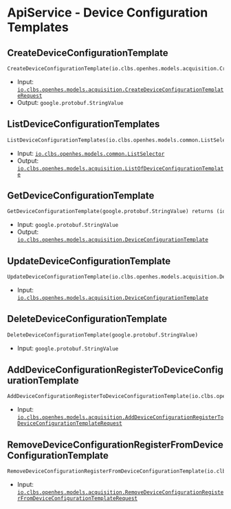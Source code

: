 # ApiService - Device Configuration Templates

## CreateDeviceConfigurationTemplate

```proto
CreateDeviceConfigurationTemplate(io.clbs.openhes.models.acquisition.CreateDeviceConfigurationTemplateRequest) returns (google.protobuf.StringValue)
```

- Input: [`io.clbs.openhes.models.acquisition.CreateDeviceConfigurationTemplateRequest`](model-io-clbs-openhes-models-acquisition-createdeviceconfigurationtemplaterequest.md)
- Output: `google.protobuf.StringValue`

## ListDeviceConfigurationTemplates

```proto
ListDeviceConfigurationTemplates(io.clbs.openhes.models.common.ListSelector) returns (io.clbs.openhes.models.acquisition.ListOfDeviceConfigurationTemplate)
```

- Input: [`io.clbs.openhes.models.common.ListSelector`](model-io-clbs-openhes-models-common-listselector.md)
- Output: [`io.clbs.openhes.models.acquisition.ListOfDeviceConfigurationTemplate`](model-io-clbs-openhes-models-acquisition-listofdeviceconfigurationtemplate.md)

## GetDeviceConfigurationTemplate

```proto
GetDeviceConfigurationTemplate(google.protobuf.StringValue) returns (io.clbs.openhes.models.acquisition.DeviceConfigurationTemplate)
```

- Input: `google.protobuf.StringValue`
- Output: [`io.clbs.openhes.models.acquisition.DeviceConfigurationTemplate`](model-io-clbs-openhes-models-acquisition-deviceconfigurationtemplate.md)

## UpdateDeviceConfigurationTemplate

```proto
UpdateDeviceConfigurationTemplate(io.clbs.openhes.models.acquisition.DeviceConfigurationTemplate)
```

- Input: [`io.clbs.openhes.models.acquisition.DeviceConfigurationTemplate`](model-io-clbs-openhes-models-acquisition-deviceconfigurationtemplate.md)

## DeleteDeviceConfigurationTemplate

```proto
DeleteDeviceConfigurationTemplate(google.protobuf.StringValue)
```

- Input: `google.protobuf.StringValue`

## AddDeviceConfigurationRegisterToDeviceConfigurationTemplate

```proto
AddDeviceConfigurationRegisterToDeviceConfigurationTemplate(io.clbs.openhes.models.acquisition.AddDeviceConfigurationRegisterToDeviceConfigurationTemplateRequest)
```

- Input: [`io.clbs.openhes.models.acquisition.AddDeviceConfigurationRegisterToDeviceConfigurationTemplateRequest`](model-io-clbs-openhes-models-acquisition-adddeviceconfigurationregistertodeviceconfigurationtemplaterequest.md)

## RemoveDeviceConfigurationRegisterFromDeviceConfigurationTemplate

```proto
RemoveDeviceConfigurationRegisterFromDeviceConfigurationTemplate(io.clbs.openhes.models.acquisition.RemoveDeviceConfigurationRegisterFromDeviceConfigurationTemplateRequest)
```

- Input: [`io.clbs.openhes.models.acquisition.RemoveDeviceConfigurationRegisterFromDeviceConfigurationTemplateRequest`](model-io-clbs-openhes-models-acquisition-removedeviceconfigurationregisterfromdeviceconfigurationtemplaterequest.md)

